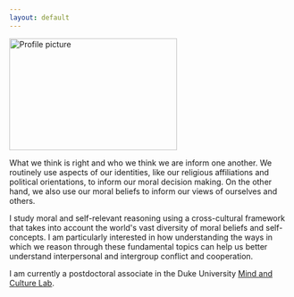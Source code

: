 ```yaml
---
layout: default
---
```

<img src="https://slack-imgs.com/?c=1&o1=ro&url=https%3A%2F%2Fstatic.wixstatic.com%2Fmedia%2F41b0d2_c0a49018031343558137d62f6d1d64a2%7Emv2.png%2Fv1%2Fcrop%2Fx_219%2Cy_0%2Cw_3403%2Ch_4073%2Ffill%2Fw_396%2Ch_474%2Cal_c%2Cq_85%2Cusm_0.66_1.00_0.01%2Cenc_avif%2Cquality_auto%2FJulia%2520Smith%2520Avatar.png" alt="Profile picture" width="300" height="200">

What we think is right and who we think we are inform one another. We routinely use aspects of our identities, like our religious affiliations and political orientations, to inform our moral decision making. On the other hand, we also use our moral beliefs to inform our views of ourselves and others. 

I study moral and self-relevant reasoning using a cross-cultural framework that takes into account the world's vast diversity of moral beliefs and self-concepts. I am particularly interested in how understanding the ways in which we reason through these fundamental topics can help us better understand interpersonal and intergroup conflict and cooperation. 

I am currently a postdoctoral associate in the Duke University [Mind and Culture Lab](https://www.mindandculturelab.com/).

